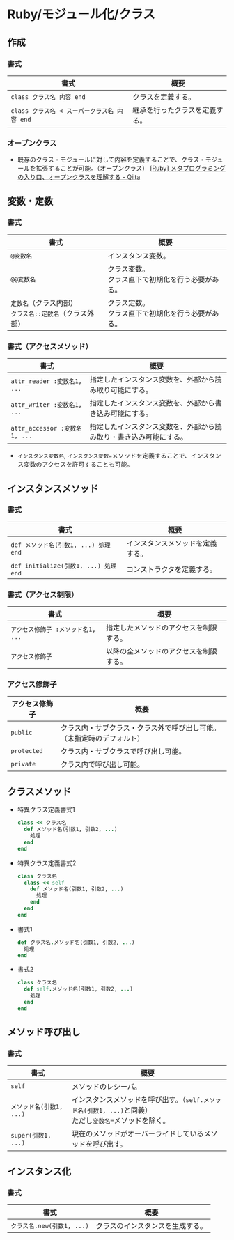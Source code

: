 # Ruby/モジュール化/クラス

## 作成

### 書式

| 書式                                         | 概要                           |
| -------------------------------------------- | ------------------------------ |
| `class クラス名 内容 end`                    | クラスを定義する。             |
| `class クラス名 < スーパークラス名 内容 end` | 継承を行ったクラスを定義する。 |

### オープンクラス

- 既存のクラス・モジュールに対して内容を定義することで、クラス・モジュールを拡張することが可能。（オープンクラス）
  [[Ruby] メタプログラミングの入り口、オープンクラスを理解する - Qiita](https://qiita.com/kidach1/items/b1672f1c16e2d15f2d9c)

## 変数・定数

### 書式

| 書式                                                         | 概要                                                   |
| ------------------------------------------------------------ | ------------------------------------------------------ |
| `@変数名`                                                    | インスタンス変数。                                     |
| `@@変数名`                                                   | クラス変数。<br />クラス直下で初期化を行う必要がある。 |
| `定数名`（クラス内部）<br />`クラス名::定数名`（クラス外部） | クラス定数。<br />クラス直下で初期化を行う必要がある。 |

### 書式（アクセスメソッド）

| 書式                          | 概要                                                         |
| ----------------------------- | ------------------------------------------------------------ |
| `attr_reader :変数名1, ...`   | 指定したインスタンス変数を、外部から読み取り可能にする。     |
| `attr_writer :変数名1, ...`   | 指定したインスタンス変数を、外部から書き込み可能にする。     |
| `attr_accessor :変数名1, ...` | 指定したインスタンス変数を、外部から読み取り・書き込み可能にする。 |

- `インスタンス変数名`, `インスタンス変数=`メソッドを定義することで、インスタンス変数のアクセスを許可することも可能。

## インスタンスメソッド

### 書式

| 書式                                  | 概要                             |
| ------------------------------------- | -------------------------------- |
| `def メソッド名(引数1, ...) 処理 end` | インスタンスメソッドを定義する。 |
| `def initialize(引数1, ...) 処理 end` | コンストラクタを定義する。       |

### 書式（アクセス制限）

| 書式                               | 概要                                   |
| ---------------------------------- | -------------------------------------- |
| `アクセス修飾子 :メソッド名1, ...` | 指定したメソッドのアクセスを制限する。 |
| `アクセス修飾子`                   | 以降の全メソッドのアクセスを制限する。 |

### アクセス修飾子

| アクセス修飾子 | 概要                                                         |
| -------------- | ------------------------------------------------------------ |
| `public`       | クラス内・サブクラス・クラス外で呼び出し可能。（未指定時のデフォルト） |
| `protected`    | クラス内・サブクラスで呼び出し可能。                         |
| `private`      | クラス内で呼び出し可能。                                     |

## クラスメソッド

- 特異クラス定義書式1

  ```ruby
  class << クラス名
    def メソッド名(引数1, 引数2, ...)
      処理
    end
  end
  ```

- 特異クラス定義書式2

  ```ruby
  class クラス名
    class << self
      def メソッド名(引数1, 引数2, ...)
        処理
      end
    end
  end
  ```

- 書式1

  ```ruby
  def クラス名.メソッド名(引数1, 引数2, ...)
    処理
  end
  ```

- 書式2

  ```ruby
  class クラス名
    def self.メソッド名(引数1, 引数2, ...)
      処理
    end
  end
  ```

## メソッド呼び出し

### 書式

| 書式                     | 概要                                                         |
| ------------------------ | ------------------------------------------------------------ |
| `self`                   | メソッドのレシーバ。                                         |
| `メソッド名(引数1, ...)` | インスタンスメソッドを呼び出す。（`self.メソッド名(引数1, ...)`と同義）<br />ただし`変数名=`メソッドを除く。 |
| `super(引数1, ...)`      | 現在のメソッドがオーバーライドしているメソッドを呼び出す。   |

## インスタンス化

### 書式

| 書式                       | 概要                             |
| -------------------------- | -------------------------------- |
| `クラス名.new(引数1, ...)` | クラスのインスタンスを生成する。 |

